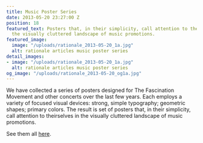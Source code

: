 ```yaml
---
title: Music Poster Series
date: 2013-05-20 23:27:00 Z
position: 18
featured_text: Posters that, in their simplicity, call attention to theirselves in
  the visually cluttered landscape of music promotions.
featured_image:
  image: "/uploads/rationale_2013-05-20_1a.jpg"
  alt: rationale articles music poster series
detail_images:
- image: "/uploads/rationale_2013-05-20_1a.jpg"
  alt: rationale articles music poster series
og_image: "/uploads/rationale_2013-05-20_og1a.jpg"
---
```


We have collected a series of posters designed for The Fascination Movement and other concerts over the last few years. Each employs a variety of focused visual devices: strong, simple typography; geometric shapes; primary colors. The result is set of posters that, in their simplicity, call attention to theirselves in the visually cluttered landscape of music promotions.

See them all [here](https://rationale-design.com/our-work/music/).